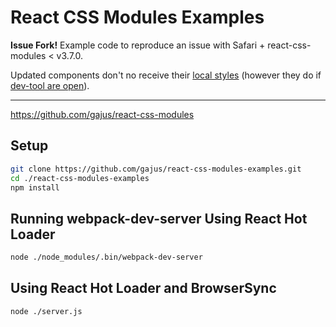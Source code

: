 # React CSS Modules Examples

**Issue Fork!** Example code to reproduce an issue with Safari + react-css-modules < v3.7.0.

Updated components don't no receive their [local styles](doc/fail_in_safari.png) (however they do if [dev-tool are open](doc/works_with_devtools_open.png)).

---

https://github.com/gajus/react-css-modules

## Setup

```sh
git clone https://github.com/gajus/react-css-modules-examples.git
cd ./react-css-modules-examples
npm install
```

## Running webpack-dev-server Using React Hot Loader

```sh
node ./node_modules/.bin/webpack-dev-server
```

## Using React Hot Loader and BrowserSync

```sh
node ./server.js
```
